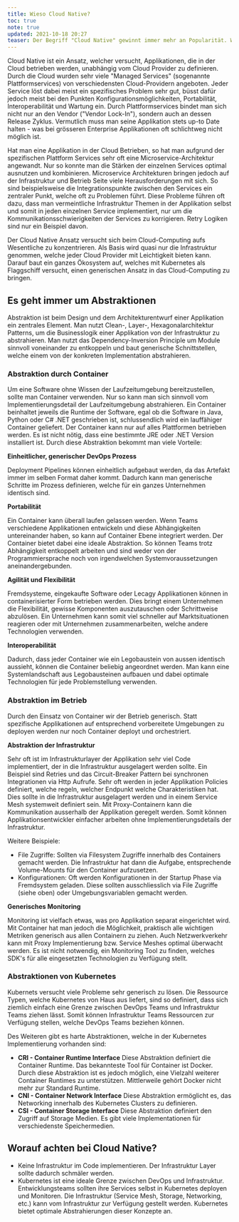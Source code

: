 ```yaml
---
title: Wieso Cloud Native?
toc: true
note: true
updated: 2021-10-18 20:27
teaser: Der Begriff "Cloud Native" gewinnt immer mehr an Popularität. Was steckt dahinter und wieso ist Cloud Native != Cloud?
---
```


Cloud Native ist ein Ansatz, welcher versucht, Applikationen, die in der Cloud betrieben werden, unabhängig vom Cloud Provider zu definieren. Durch die Cloud wurden sehr viele "Managed Services" (sogenannte Plattformservices) von verschiedensten Cloud-Providern angeboten. Jeder Service löst dabei meist ein spezifisches Problem sehr gut, büsst dafür jedoch meist bei den Punkten Konfigurationsmöglichkeiten, Portabilität, Interoperabilität und Wartung ein. Durch Plattformservices bindet man sich nicht nur an den Vendor ("Vendor Lock-In"), sondern auch an dessen Release Zyklus. Vermutlich muss man seine Applikation stets up-to Date halten - was bei grösseren Enterprise Applikationen oft schlichtweg nicht möglich ist.

Hat man eine Applikation in der Cloud Betrieben, so hat man aufgrund der spezifischen Plattform Services sehr oft eine Microservice-Architektur angewandt. Nur so konnte man die Stärken der einzelnen Services optimal ausnutzen und kombinieren. Microservice Architekturen bringen jedoch auf der Infrastruktur und Betrieb Seite viele Herausforderungen mit sich. So sind beispielsweise die Integrationspunkte zwischen den Services ein zentraler Punkt, welche oft zu Problemen führt. Diese Probleme führen oft dazu, dass man vermeintliche Infrastruktur Themen in der Applikation selbst und somit in jeden einzelnen Service implementiert, nur um die Kommunikationsschwierigkeiten der Services zu korrigieren. Retry Logiken sind nur ein Beispiel davon.

Der Cloud Native Ansatz versucht sich beim Cloud-Computing aufs Wesentliche zu konzentrieren. Als Basis wird quasi nur die Infrastruktur genommen, welche jeder Cloud Provider mit Leichtigkeit bieten kann. Darauf baut ein ganzes Ökosystem auf, welches mit Kubernetes als Flaggschiff versucht, einen generischen Ansatz in das Cloud-Computing zu bringen.

## Es geht immer um Abstraktionen

Abstraktion ist beim Design und dem Architekturentwurf einer Applikation ein zentrales Element. Man nutzt Clean-, Layer-, Hexagonalarchitektur Patterns, um die Businesslogik einer Applikation von der Infrastruktur zu abstrahieren. Man nutzt das Dependency-Inversion Principle um Module sinnvoll voneinander zu entkoppeln und baut generische Schnittstellen, welche einem von der konkreten Implementation abstrahieren.

### Abstraktion durch Container

Um eine Software ohne Wissen der Laufzeitumgebung bereitzustellen, sollte man Container verwenden. Nur so kann man sich sinnvoll vom Implementierungsdetail der Laufzeitumgebung abstrahieren. Ein Container beinhaltet jeweils die Runtime der Software, egal ob die Software in Java, Python oder C# .NET geschrieben ist, schlussendlich wird ein lauffähiger Container geliefert. Der Container kann nur auf alles Plattformen betrieben werden. Es ist nicht nötig, dass eine bestimmte JRE oder .NET Version installiert ist. Durch diese Abstraktion bekommt man viele Vorteile:

**Einheitlicher, generischer DevOps Prozess**

Deployment Pipelines können einheitlich aufgebaut werden, da das Artefakt immer im selben Format daher kommt. Dadurch kann man generische Schritte im Prozess definieren, welche für ein ganzes Unternehmen identisch sind.

**Portabilität**

Ein Container kann überall laufen gelassen werden. Wenn Teams verschiedene Applikationen entwickeln und diese Abhängigkeiten untereinander haben, so kann auf Container Ebene integriert werden. Der Container bietet dabei eine ideale Abstraktion. So können Teams trotz Abhängigkeit entkoppelt arbeiten und sind weder von der Programmiersprache noch von irgendwelchen Systemvoraussetzungen aneinandergebunden.

**Agilität und Flexibilität**

Fremdsysteme, eingekaufte Software oder Lecagy Applikationen können in containerisierter Form betrieben werden. Dies bringt einem Unternehmen die Flexibilität, gewisse Komponenten auszutauschen oder Schrittweise abzulösen. Ein Unternehmen kann somit viel schneller auf Marktsituationen reagieren oder mit Unternehmen zusammenarbeiten, welche andere Technologien verwenden.

**Interoperabilität**

Dadurch, dass jeder Container wie ein Legobaustein von aussen identisch aussieht, können die Container beliebig angeordnet werden. Man kann eine Systemlandschaft aus Legobausteinen aufbauen und dabei optimale Technologien für jede Problemstellung verwenden.

### Abstraktion im Betrieb

Durch den Einsatz von Container wir der Betrieb generisch. Statt spezifische Applikationen auf entsprechend vorbereitete Umgebungen zu deployen werden nur noch Container deployt und orchestriert.

**Abstraktion der Infrastruktur**

Sehr oft ist im Infrastrukturlayer der Applikation sehr viel Code implementiert, der in die Infrastruktur ausgelagert werden sollte. Ein Beispiel sind Retries und das Circuit-Breaker Pattern bei synchronen Integrationen via Http Aufrufe. Sehr oft werden in jeder Applikation Policies definiert, welche regeln, welcher Endpunkt welche Charakteristiken hat. Dies sollte in die Infrastruktur ausgelagert werden und in einem Service Mesh systemweit definiert sein. Mit Proxy-Containern kann die Kommunikation ausserhalb der Applikation geregelt werden. Somit können Applikationsentwickler einfacher arbeiten ohne Implementierungsdetails der Infrastruktur.

Weitere Beispiele:

- File Zugriffe: Sollten via Filesystem Zugriffe innerhalb des Containers gemacht werden. Die Infrastruktur hat dann die Aufgabe, entsprechende Volume-Mounts für den Container aufzusetzen.
- Konfigurationen: Oft werden Konfigurationen in der Startup Phase via Fremdsystem geladen. Diese sollten ausschliesslich via File Zugriffe (siehe oben) oder Umgebungsvariablen gemacht werden.

**Generisches Monitoring**

Monitoring ist vielfach etwas, was pro Applikation separat eingerichtet wird. Mit Container hat man jedoch die Möglichkeit, praktisch alle wichtigen Metriken generisch aus allen Containern zu ziehen. Auch Netzwerkverkehr kann mit Proxy Implementierung bzw. Service Meshes optimal überwacht werden. Es ist nicht notwendig, ein Monitoring Tool zu finden, welches SDK's für alle eingesetzten Technologien zu Verfügung stellt.

### Abstraktionen von Kubernetes

Kubernets versucht viele Probleme sehr generisch zu lösen. Die Ressource Typen, welche Kubernetes von Haus aus liefert, sind so definiert, dass sich ziemlich einfach eine Grenze zwischen DevOps Teams und Infrastruktur Teams ziehen lässt. Somit können Infrastruktur Teams Ressourcen zur Verfügung stellen, welche DevOps Teams beziehen können.

Des Weiteren gibt es harte Abstraktionen, welche in der Kubernetes Implementierung vorhanden sind:

- **CRI - Container Runtime Interface** Diese Abstraktion definiert die Container Runtime. Das bekannteste Tool für Container ist Docker. Durch diese Abstraktion ist es jedoch möglich, eine Vielzahl weiterer Container Runtimes zu unterstützen. Mittlerweile gehört Docker nicht mehr zur Standard Runtime.
- **CNI - Container Network Interface** Diese Abstraktion ermöglicht es, das Networking innerhalb des Kubernetes Clusters zu definieren.
- **CSI - Container Storage Interface** Diese Abstraktion definiert den Zugriff auf Storage Medien. Es gibt viele Implementationen für verschiedenste Speichermedien.

## Worauf achten bei Cloud Native?

- Keine Infrastruktur im Code implementieren. Der Infrastruktur Layer sollte dadurch schmäler werden.
- Kubernetes ist eine ideale Grenze zwischen DevOps und Infrastruktur. Entwicklungsteams sollten ihre Services selbst in Kubernetes deployen und Monitoren. Die Infrastruktur (Service Mesh, Storage, Networking, etc.) kann vom Infrastruktur zur Verfügung gestellt werden. Kubernetes bietet optimale Abstrahierungen dieser Konzepte an.

<div class="divider"></div>
